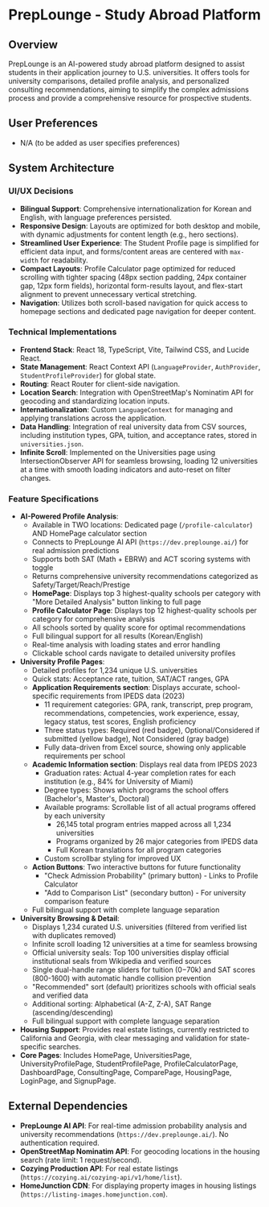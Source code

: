 # PrepLounge - Study Abroad Platform

## Overview
PrepLounge is an AI-powered study abroad platform designed to assist students in their application journey to U.S. universities. It offers tools for university comparisons, detailed profile analysis, and personalized consulting recommendations, aiming to simplify the complex admissions process and provide a comprehensive resource for prospective students.

## User Preferences
- N/A (to be added as user specifies preferences)

## System Architecture

### UI/UX Decisions
- **Bilingual Support**: Comprehensive internationalization for Korean and English, with language preferences persisted.
- **Responsive Design**: Layouts are optimized for both desktop and mobile, with dynamic adjustments for content length (e.g., hero sections).
- **Streamlined User Experience**: The Student Profile page is simplified for efficient data input, and forms/content areas are centered with `max-width` for readability.
- **Compact Layouts**: Profile Calculator page optimized for reduced scrolling with tighter spacing (48px section padding, 24px container gap, 12px form fields), horizontal form-results layout, and flex-start alignment to prevent unnecessary vertical stretching.
- **Navigation**: Utilizes both scroll-based navigation for quick access to homepage sections and dedicated page navigation for deeper content.

### Technical Implementations
- **Frontend Stack**: React 18, TypeScript, Vite, Tailwind CSS, and Lucide React.
- **State Management**: React Context API (`LanguageProvider`, `AuthProvider`, `StudentProfileProvider`) for global state.
- **Routing**: React Router for client-side navigation.
- **Location Search**: Integration with OpenStreetMap's Nominatim API for geocoding and standardizing location inputs.
- **Internationalization**: Custom `LanguageContext` for managing and applying translations across the application.
- **Data Handling**: Integration of real university data from CSV sources, including institution types, GPA, tuition, and acceptance rates, stored in `universities.json`.
- **Infinite Scroll**: Implemented on the Universities page using IntersectionObserver API for seamless browsing, loading 12 universities at a time with smooth loading indicators and auto-reset on filter changes.

### Feature Specifications
- **AI-Powered Profile Analysis**: 
  - Available in TWO locations: Dedicated page (`/profile-calculator`) AND HomePage calculator section
  - Connects to PrepLounge AI API (`https://dev.preplounge.ai/`) for real admission predictions
  - Supports both SAT (Math + EBRW) and ACT scoring systems with toggle
  - Returns comprehensive university recommendations categorized as Safety/Target/Reach/Prestige
  - **HomePage**: Displays top 3 highest-quality schools per category with "More Detailed Analysis" button linking to full page
  - **Profile Calculator Page**: Displays top 12 highest-quality schools per category for comprehensive analysis
  - All schools sorted by quality score for optimal recommendations
  - Full bilingual support for all results (Korean/English)
  - Real-time analysis with loading states and error handling
  - Clickable school cards navigate to detailed university profiles
- **University Profile Pages**: 
  - Detailed profiles for 1,234 unique U.S. universities
  - Quick stats: Acceptance rate, tuition, SAT/ACT ranges, GPA
  - **Application Requirements section**: Displays accurate, school-specific requirements from IPEDS data (2023)
    - 11 requirement categories: GPA, rank, transcript, prep program, recommendations, competencies, work experience, essay, legacy status, test scores, English proficiency
    - Three status types: Required (red badge), Optional/Considered if submitted (yellow badge), Not Considered (gray badge)
    - Fully data-driven from Excel source, showing only applicable requirements per school
  - **Academic Information section**: Displays real data from IPEDS 2023
    - Graduation rates: Actual 4-year completion rates for each institution (e.g., 84% for University of Miami)
    - Degree types: Shows which programs the school offers (Bachelor's, Master's, Doctoral)
    - Available programs: Scrollable list of all actual programs offered by each university
      - 26,145 total program entries mapped across all 1,234 universities
      - Programs organized by 26 major categories from IPEDS data
      - Full Korean translations for all program categories
    - Custom scrollbar styling for improved UX
  - **Action Buttons**: Two interactive buttons for future functionality
    - "Check Admission Probability" (primary button) - Links to Profile Calculator
    - "Add to Comparison List" (secondary button) - For university comparison feature
  - Full bilingual support with complete language separation
- **University Browsing & Detail**: 
  - Displays 1,234 curated U.S. universities (filtered from verified list with duplicates removed)
  - Infinite scroll loading 12 universities at a time for seamless browsing
  - Official university seals: Top 100 universities display official institutional seals from Wikipedia and verified sources
  - Single dual-handle range sliders for tuition ($0-$70k) and SAT scores (800-1600) with automatic handle collision prevention
  - "Recommended" sort (default) prioritizes schools with official seals and verified data
  - Additional sorting: Alphabetical (A-Z, Z-A), SAT Range (ascending/descending)
  - Full bilingual support with complete language separation
- **Housing Support**: Provides real estate listings, currently restricted to California and Georgia, with clear messaging and validation for state-specific searches.
- **Core Pages**: Includes HomePage, UniversitiesPage, UniversityProfilePage, StudentProfilePage, ProfileCalculatorPage, DashboardPage, ConsultingPage, ComparePage, HousingPage, LoginPage, and SignupPage.

## External Dependencies
- **PrepLounge AI API**: For real-time admission probability analysis and university recommendations (`https://dev.preplounge.ai/`). No authentication required.
- **OpenStreetMap Nominatim API**: For geocoding locations in the housing search (rate limit: 1 request/second).
- **Cozying Production API**: For real estate listings (`https://cozying.ai/cozying-api/v1/home/list`).
- **HomeJunction CDN**: For displaying property images in housing listings (`https://listing-images.homejunction.com`).